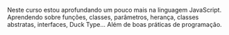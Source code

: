 Neste curso estou aprofundando um pouco mais na linguagem JavaScript. Aprendendo sobre funções, classes, parâmetros, herança, classes abstratas, interfaces, Duck Type... Além de boas práticas de programação.